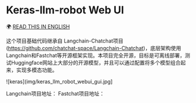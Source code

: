 # Keras-llm-robot Web UI

🌍 [READ THIS IN ENGLISH](readme_en.md)

这个项目基础代码继承自 Langchain-Chatchat项目(https://github.com/chatchat-space/Langchain-Chatchat)，底层架构使用Langchain和Fastchat等开源框架实现。本项目完全开源，目标是可离线部署，测试Huggingface网站上大部分的开源模型，并且可以通过配置将多个模型组合起来，实现多模态功能。


![keras](img/keras_llm_robot_webui_gui.jpg]


Langchain项目地址：
Fastchat项目地址：
